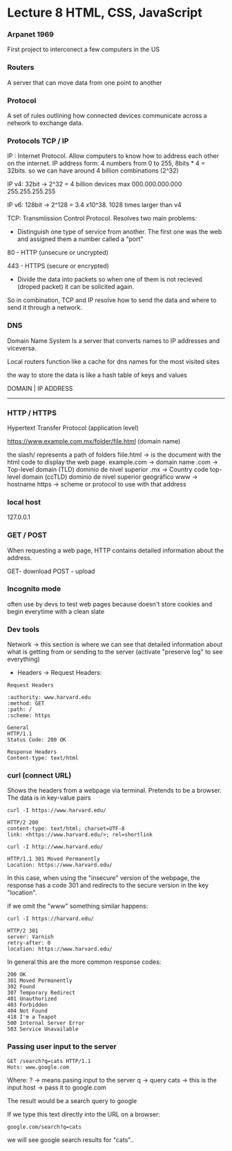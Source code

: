 # Lecture 8 HTML, CSS, JavaScript


### Arpanet 1969
First project to interconect a few computers in the US

### Routers
A server that can move data from one point to another

### Protocol
A set of rules outlining how connected devices communicate across a network to exchange data.

### Protocols TCP / IP

IP : Internet Protocol.
Allow computers to know how to address each other on the internet.
IP address form: 4 numbers from 0 to 255, 8bits * 4 = 32bits. so we can have around 4 billion combinations (2^32)

IP v4: 32bit -> 2^32 = 4 billion devices max
000.000.000.000
255.255.255.255

IP v6: 128bit -> 2^128 = 3.4 x10^38. 1028 times larger than v4

TCP: Transmiission Control Protocol. Resolves two main problems:
-  Distinguish one type of service from another. The first one was the web and assigned them a number called a "port"

 80 - HTTP (unsecure or uncrypted)

443 - HTTPS (secure or encrypted)

- Divide the data into packets so when one of them is not recieved (droped packet) it can be solicited again.

So in combination, TCP and IP resolve how to send the data and where to send it through a network.

### DNS
Domain Name System
Is a server that converts names to IP addresses and viceversa.

Local routers function like a cache for dns names for the most visited sites

the way to store the data is like a hash table of keys and values

DOMAIN | IP ADDRESS
- - - - - - - - - -

### HTTP / HTTPS
Hypertext Transfer Protocol (application level)

https://www.example.com.mx/folder/file.html (domain name)

the slash/ represents a path of folders
fiile.html -> is the document with the html code to display the web page.
example.com -> domain name
.com -> Top-level domain (TLD) dominio de nivel superior
.mx -> Country code top-level domain (ccTLD) dominio de nivel superior geográfico
www -> hostname
https -> scheme or protocol to use with that address

### local host
127.0.0.1

### GET / POST
When requesting a web page, HTTP contains detailed information about the address.

GET- download
POST - upload

### Incognito mode
often use by devs to test web pages because doesn't store cookies and begin everytime with a clean slate

### Dev tools
Network -> this section is where we can see that detailed information about what is getting from or sending to the server
(activate "preserve log" to see everything)
 - Headers -> Request Headers:
 ```
 Request Headers

 :authority: www.harvard.edu
 :method: GET
 :path: /
 :scheme: https
```
```
General
HTTP/1.1
Status Code: 200 OK

Response Headers
Content-type: text/html
```
### curl (connect URL)
Shows the headers from a webpage via terminal. Pretends to be a browser.
The data is in key-value pairs

```
curl -I https://www.harvard.edu/

HTTP/2 200
content-type: text/html; charset=UTF-8
link: <https://www.harvard.edu/>; rel=shortlink
```

```
curl -I http://www.harvard.edu/

HTTP/1.1 301 Moved Permanently
Location: https://www.harvard.edu/
```

In this case, when using the "insecure" version of the webpage, the response has a code 301 and redirects to the secure version in the key "location".

if we omit the "www" something similar happens:

```
curl -I https://harvard.edu/

HTTP/2 301
server: Varnish
retry-after: 0
location: https://www.harvard.edu/

```

In general this are the more common response codes:

```
200 OK
301 Moved Permanently
302 Found
307 Temporary Redirect
401 Unauthorized
403 Forbidden
404 Not Found
418 I'm a Teapot
500 Internal Server Error
503 Service Unavailable

```

### Passing user input to the server

```
GET /search?q=cats HTTP/1.1
Hots: www.google.com
```
Where:
? -> means pasing input to the server
q -> query
cats -> this is the input
host -> pass it to google.com

The result would be a search query to google

If we type this text directly into the URL on a browser:
```
google.com/search?q=cats
```
we will see google search results for "cats"..


